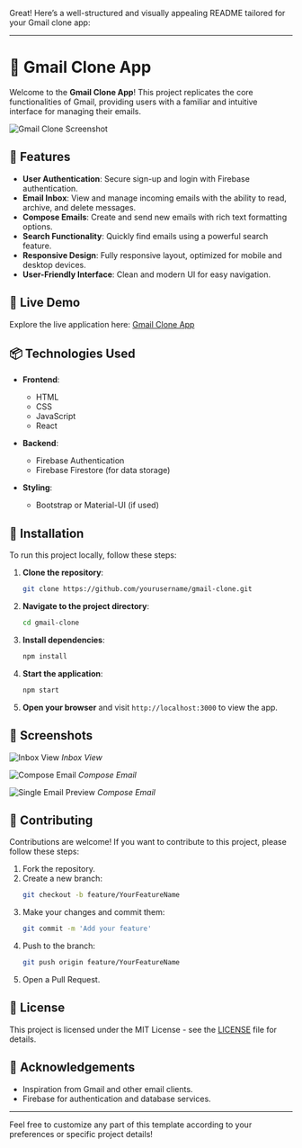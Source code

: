 Great! Here’s a well-structured and visually appealing README tailored for your Gmail clone app:

---

# 📧 Gmail Clone App

Welcome to the **Gmail Clone App**! This project replicates the core functionalities of Gmail, providing users with a familiar and intuitive interface for managing their emails. 

![Gmail Clone Screenshot](https://photos.app.goo.gl/kfpurszPFSdgzM857)

## 🌟 Features

- **User Authentication**: Secure sign-up and login with Firebase authentication.
- **Email Inbox**: View and manage incoming emails with the ability to read, archive, and delete messages.
- **Compose Emails**: Create and send new emails with rich text formatting options.
- **Search Functionality**: Quickly find emails using a powerful search feature.
- **Responsive Design**: Fully responsive layout, optimized for mobile and desktop devices.
- **User-Friendly Interface**: Clean and modern UI for easy navigation.

## 🚀 Live Demo

Explore the live application here: [Gmail Clone App](https://full-stack-clone-69961.web.app/)

## 📦 Technologies Used

- **Frontend**: 
  - HTML
  - CSS
  - JavaScript
  - React

- **Backend**: 
  - Firebase Authentication
  - Firebase Firestore (for data storage)

- **Styling**: 
  - Bootstrap or Material-UI (if used)

## 🔧 Installation

To run this project locally, follow these steps:

1. **Clone the repository**:
   ```bash
   git clone https://github.com/yourusername/gmail-clone.git
   ```
2. **Navigate to the project directory**:
   ```bash
   cd gmail-clone
   ```
3. **Install dependencies**:
   ```bash
   npm install
   ```
4. **Start the application**:
   ```bash
   npm start
   ```
5. **Open your browser** and visit `http://localhost:3000` to view the app.

## 📸 Screenshots

![Inbox View](https://photos.app.goo.gl/QTotoe4s2wG24Jdj6)
*Inbox View*

![Compose Email](https://photos.app.goo.gl/q74cfXttzHQ965bCA)
*Compose Email*

![Single Email Preview](https://photos.app.goo.gl/q261Q4GUGcXBNWQT8)
*Compose Email*

## 🤝 Contributing

Contributions are welcome! If you want to contribute to this project, please follow these steps:

1. Fork the repository.
2. Create a new branch:
   ```bash
   git checkout -b feature/YourFeatureName
   ```
3. Make your changes and commit them:
   ```bash
   git commit -m 'Add your feature'
   ```
4. Push to the branch:
   ```bash
   git push origin feature/YourFeatureName
   ```
5. Open a Pull Request.

## 📝 License

This project is licensed under the MIT License - see the [LICENSE](LICENSE) file for details.

## 🙏 Acknowledgements

- Inspiration from Gmail and other email clients.
- Firebase for authentication and database services.

---

Feel free to customize any part of this template according to your preferences or specific project details!
